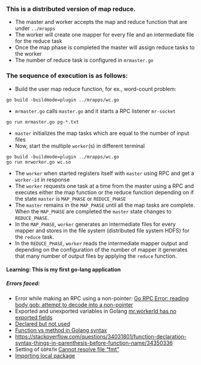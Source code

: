 ### This is a distributed version of map reduce.
- The master and worker accepts the map and reduce function that are under `../mrapps`
- The worker will create one mapper for every file and an intermediate file for the reduce task
- Once the map phase is completed the master will assign reduce tasks to the worker
- The number of reduce task is configured in `mrmaster.go`

### The sequence of execution is as follows:
- Build the user map reduce function, for ex., word-count problem:
```
go build -buildmode=plugin ../mrapps/wc.go
```
- `mrmaster.go` calls `master.go` and it starts a RPC listener `mr-socket`
```
go run mrmaster.go pg-*.txt
```
- `master` initializes the map tasks which are equal to the number of input files
- Now, start the multiple `worker`(s) in different terminal
```
go build -buildmode=plugin ../mrapps/wc.go
go run mrworker.go wc.so
```
- The `worker` when started registers itself with `master` using RPC and get a `worker-id` in response
- The `worker` requests one task at a time from the master using a RPC and executes either the map function or the reduce function depending on if the state `master` is `MAP_PHASE` or `REDUCE_PHASE`
- The `master` remains in the `MAP_PHASE` until all the map tasks are complete. When the `MAP_PHASE` are completed the `master` state changes to `REDUCE_PHASE`.
- In the `MAP_PHASE`, `worker` generates an intermediate files for every mapper and stores in the file system (distributed file system HDFS) for the `reduce` task.
- In the `REDUCE_PHASE`, `worker` reads the intermediate mapper output and depending on the configuration of the number of mapper it generates that many number of output files by applying the `reduce` function.

#### Learning: This is my first go-lang application

##### Errors faced:
- Error while making an RPC using a non-pointer: [Go RPC Error: reading body gob: attempt to decode into a non-pointer](https://stackoverflow.com/questions/28686307/go-rpc-error-reading-body-gob-attempt-to-decode-into-a-non-pointer)
- Exported and unexported variables in Golang [mr.workerId has no exported fields](https://stackoverflow.com/questions/40256161/exported-and-unexported-fields-in-go-language)
- [Declared but not used](https://stackoverflow.com/questions/21743841/how-to-avoid-annoying-error-declared-and-not-used)
- [Function vs method in Golang syntax](https://stackoverflow.com/questions/45641999/parameter-before-the-function-name-in-go)
- https://stackoverflow.com/questions/34031801/function-declaration-syntax-things-in-parenthesis-before-function-name/34350336
- Setting of `GOPATH` [Cannot resolve file “fmt”](https://stackoverflow.com/questions/50008856/idea-display-cannot-resolve-file-fmt)
- [Importing local package](https://stackoverflow.com/questions/35480623/how-to-import-local-packages-in-go)
